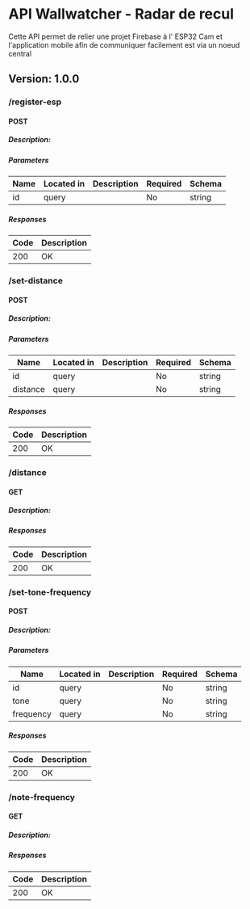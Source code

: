 # API Wallwatcher - Radar de recul
Cette API permet de relier une projet Firebase à l' ESP32 Cam et l'application mobile afin de communiquer facilement est via un noeud central

## Version: 1.0.0

### /register-esp

#### POST
##### Description:



##### Parameters

| Name | Located in | Description | Required | Schema |
| ---- | ---------- | ----------- | -------- | ---- |
| id | query |  | No | string |

##### Responses

| Code | Description |
| ---- | ----------- |
| 200 | OK |

### /set-distance

#### POST
##### Description:



##### Parameters

| Name | Located in | Description | Required | Schema |
| ---- | ---------- | ----------- | -------- | ---- |
| id | query |  | No | string |
| distance | query |  | No | string |

##### Responses

| Code | Description |
| ---- | ----------- |
| 200 | OK |

### /distance

#### GET
##### Description:



##### Responses

| Code | Description |
| ---- | ----------- |
| 200 | OK |

### /set-tone-frequency

#### POST
##### Description:



##### Parameters

| Name | Located in | Description | Required | Schema |
| ---- | ---------- | ----------- | -------- | ---- |
| id | query |  | No | string |
| tone | query |  | No | string |
| frequency | query |  | No | string |

##### Responses

| Code | Description |
| ---- | ----------- |
| 200 | OK |

### /note-frequency

#### GET
##### Description:



##### Responses

| Code | Description |
| ---- | ----------- |
| 200 | OK |
